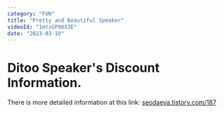 ```yaml
---
category: "FUN"
title: "Pretty and Beautiful Speaker"
videoId: "1mtzGP98X3E"
date: "2023-03-10"
---
```


# Ditoo Speaker's Discount Information.
There is more detailed information at this link: [seodaeya.tistory.com/187](https://seodaeya.tistory.com/187)